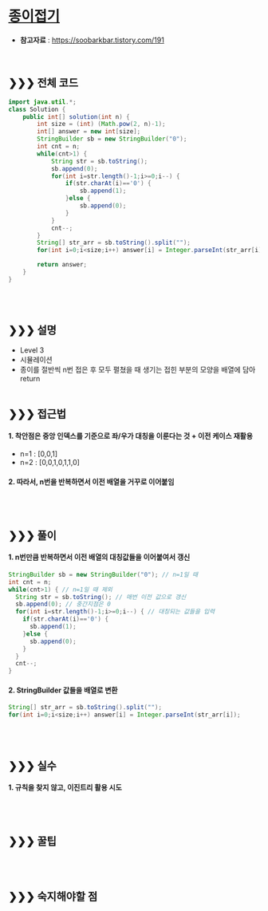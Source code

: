 # [종이접기](https://programmers.co.kr/learn/courses/30/lessons/62049)
* **참고자료** : https://soobarkbar.tistory.com/191

<br>

## &#10095;&#10095;&#10095; 전체 코드
```java
import java.util.*;
class Solution {
    public int[] solution(int n) {
		int size = (int) (Math.pow(2, n)-1);
		int[] answer = new int[size];
		StringBuilder sb = new StringBuilder("0");
		int cnt = n;
		while(cnt>1) {
			String str = sb.toString();
			sb.append(0);
			for(int i=str.length()-1;i>=0;i--) {
				if(str.charAt(i)=='0') {
					sb.append(1);
				}else {
					sb.append(0);
				}
			}
			cnt--;
		}
		String[] str_arr = sb.toString().split("");
		for(int i=0;i<size;i++) answer[i] = Integer.parseInt(str_arr[i]);

		return answer;
	}
}
```
<br><br>

## &#10095;&#10095;&#10095; 설명
* Level 3
* 시뮬레이션
* 종이를 절반씩 n번 접은 후 모두 펼쳤을 때 생기는 접힌 부분의 모양을 배열에 담아 return
<br><br>


## &#10095;&#10095;&#10095; 접근법   
#### 1. 착안점은 중앙 인덱스를 기준으로 좌/우가 대칭을 이룬다는 것 + 이전 케이스 재활용
* n=1 : [0,0,1]
* n=2 : [0,0,1,0,1,1,0]
#### 2. 따라서, n번을 반복하면서 이전 배열을 거꾸로 이어붙임

<br><br>


## &#10095;&#10095;&#10095; 풀이
#### 1. n번만큼 반복하면서 이전 배열의 대칭값들을 이어붙여서 갱신
```java
StringBuilder sb = new StringBuilder("0"); // n=1일 때
int cnt = n;
while(cnt>1) { // n=1일 때 제외
  String str = sb.toString(); // 매번 이전 값으로 갱신
  sb.append(0); // 중간지점은 0
  for(int i=str.length()-1;i>=0;i--) { // 대칭되는 값들을 입력
    if(str.charAt(i)=='0') {
      sb.append(1);
    }else {
      sb.append(0);
    }
  }
  cnt--;
}
```

#### 2. StringBuilder 값들을 배열로 변환
```java
String[] str_arr = sb.toString().split("");
for(int i=0;i<size;i++) answer[i] = Integer.parseInt(str_arr[i]);
```


<br><br>

## &#10095;&#10095;&#10095; 실수
#### 1. 규칙을 찾지 않고, 이진트리 활용 시도
<br><br>


## &#10095;&#10095;&#10095; 꿀팁
<br><br>

## &#10095;&#10095;&#10095; 숙지해야할 점
<br><br>
